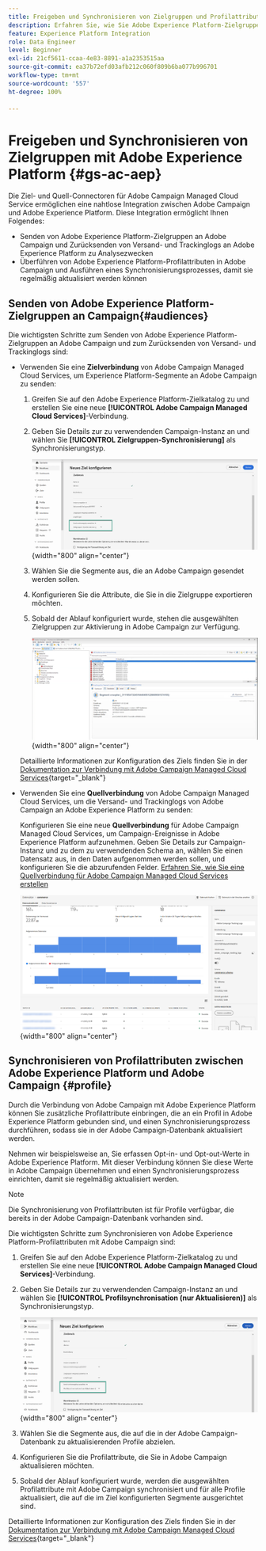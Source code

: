 ```yaml
---
title: Freigeben und Synchronisieren von Zielgruppen und Profilattributen mit Adobe Experience Platform
description: Erfahren Sie, wie Sie Adobe Experience Platform-Zielgruppen und Profilattribute mit Campaign synchronisieren.
feature: Experience Platform Integration
role: Data Engineer
level: Beginner
exl-id: 21cf5611-ccaa-4e83-8891-a1a2353515aa
source-git-commit: ea37b72efd03afb212c060f809b6ba077b996701
workflow-type: tm+mt
source-wordcount: '557'
ht-degree: 100%

---
```


# Freigeben und Synchronisieren von Zielgruppen mit Adobe Experience Platform {#gs-ac-aep}

Die Ziel- und Quell-Connectoren für Adobe Campaign Managed Cloud Service ermöglichen eine nahtlose Integration zwischen Adobe Campaign und Adobe Experience Platform. Diese Integration ermöglicht Ihnen Folgendes:

* Senden von Adobe Experience Platform-Zielgruppen an Adobe Campaign und Zurücksenden von Versand- und Trackinglogs an Adobe Experience Platform zu Analysezwecken
* Überführen von Adobe Experience Platform-Profilattributen in Adobe Campaign und Ausführen eines Synchronisierungsprozesses, damit sie regelmäßig aktualisiert werden können

## Senden von Adobe Experience Platform-Zielgruppen an Campaign{#audiences}

Die wichtigsten Schritte zum Senden von Adobe Experience Platform-Zielgruppen an Adobe Campaign und zum Zurücksenden von Versand- und Trackinglogs sind:

* Verwenden Sie eine **Zielverbindung** von Adobe Campaign Managed Cloud Services, um Experience Platform-Segmente an Adobe Campaign zu senden:

   1. Greifen Sie auf den Adobe Experience Platform-Zielkatalog zu und erstellen Sie eine neue **[!UICONTROL Adobe Campaign Managed Cloud Services]**-Verbindung.
   1. Geben Sie Details zur zu verwendenden Campaign-Instanz an und wählen Sie **[!UICONTROL Zielgruppen-Synchronisierung]** als Synchronisierungstyp.

      ![](assets/aep-audience-sync.png){width="800" align="center"}

   1. Wählen Sie die Segmente aus, die an Adobe Campaign gesendet werden sollen.
   1. Konfigurieren Sie die Attribute, die Sie in die Zielgruppe exportieren möchten.
   1. Sobald der Ablauf konfiguriert wurde, stehen die ausgewählten Zielgruppen zur Aktivierung in Adobe Campaign zur Verfügung.

      ![](assets/aep-destination.png){width="800" align="center"}

  Detaillierte Informationen zur Konfiguration des Ziels finden Sie in der [Dokumentation zur Verbindung mit Adobe Campaign Managed Cloud Services](https://www.adobe.com/go/destinations-adobe-campaign-managed-cloud-services-en){target="_blank"}

* Verwenden Sie eine **Quellverbindung** von Adobe Campaign Managed Cloud Services, um die Versand- und Trackinglogs von Adobe Campaign an Adobe Experience Platform zu senden:

  Konfigurieren Sie eine neue **Quellverbindung** für Adobe Campaign Managed Cloud Services, um Campaign-Ereignisse in Adobe Experience Platform aufzunehmen. Geben Sie Details zur Campaign-Instanz und zu dem zu verwendenden Schema an, wählen Sie einen Datensatz aus, in den Daten aufgenommen werden sollen, und konfigurieren Sie die abzurufenden Felder. [Erfahren Sie, wie Sie eine Quellverbindung für Adobe Campaign Managed Cloud Services erstellen](https://www.adobe.com/go/sources-campaign-ui-en)

  ![](assets/aep-logs.png){width="800" align="center"}

## Synchronisieren von Profilattributen zwischen Adobe Experience Platform und Adobe Campaign {#profile}

Durch die Verbindung von Adobe Campaign mit Adobe Experience Platform können Sie zusätzliche Profilattribute einbringen, die an ein Profil in Adobe Experience Platform gebunden sind, und einen Synchronisierungsprozess durchführen, sodass sie in der Adobe Campaign-Datenbank aktualisiert werden.

Nehmen wir beispielsweise an, Sie erfassen Opt-in- und Opt-out-Werte in Adobe Experience Platform. Mit dieser Verbindung können Sie diese Werte in Adobe Campaign übernehmen und einen Synchronisierungsprozess einrichten, damit sie regelmäßig aktualisiert werden.

>[!NOTE]
>
>Die Synchronisierung von Profilattributen ist für Profile verfügbar, die bereits in der Adobe Campaign-Datenbank vorhanden sind.

Die wichtigsten Schritte zum Synchronisieren von Adobe Experience Platform-Profilattributen mit Adobe Campaign sind:

1. Greifen Sie auf den Adobe Experience Platform-Zielkatalog zu und erstellen Sie eine neue **[!UICONTROL Adobe Campaign Managed Cloud Services]**-Verbindung.
1. Geben Sie Details zur zu verwendenden Campaign-Instanz an und wählen Sie **[!UICONTROL Profilsynchronisation (nur Aktualisieren)]** als Synchronisierungstyp.

   ![](assets/aep-profile-sync.png){width="800" align="center"}

1. Wählen Sie die Segmente aus, die auf die in der Adobe Campaign-Datenbank zu aktualisierenden Profile abzielen.
1. Konfigurieren Sie die Profilattribute, die Sie in Adobe Campaign aktualisieren möchten.
1. Sobald der Ablauf konfiguriert wurde, werden die ausgewählten Profilattribute mit Adobe Campaign synchronisiert und für alle Profile aktualisiert, die auf die im Ziel konfigurierten Segmente ausgerichtet sind.

Detaillierte Informationen zur Konfiguration des Ziels finden Sie in der [Dokumentation zur Verbindung mit Adobe Campaign Managed Cloud Services](https://www.adobe.com/go/destinations-adobe-campaign-managed-cloud-services-en){target="_blank"}